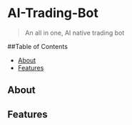 # AI-Trading-Bot

> An all in one, AI native trading bot

##Table of Contents
- [About](#about)
- [Features](#features)

## About



## Features
